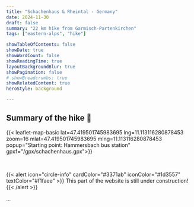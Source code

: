 ```yaml
---
title: "Schachenhaus & Rheintal - Germany"
date: 2024-11-30
draft: false
summary: "22 km hike from Garmisch-Partenkirchen"
tags: ["eastern-alps", "hike"]

showTableOfContents: false
showDate: true
showWordCount: false
showReadingTime: true
layoutBackgroundBlur: true
showPagination: false
# showBreadcrumbs: true
showRelatedContent: true
heroStyle: background

---
```

<!-- {{< figure
    src="featured.jpg"
    alt="A photo of the German Alps"
    nozoom=true
    >}} -->

## Summary of the hike 🗻

<!-- <iframe src="https://www.komoot.com/tour/102593031/embed?share_token=at8LSIDDb1FtYUiWLeuNzrgaZkuBe7AanUGN35pHMRu9UkNfeL" width="100%" height="500" frameborder="0" scrolling="no"></iframe> -->

{{< leaflet-map-basic lat=47.419501745983695 lng=11.113116280878453 zoom=16 mlat=47.419501745983695 mlng=11.113116280878453 popup="Starting point: Hammersbach bus station" gpxf="/gpx/schachenhaus.gpx">}} 

<br>


{{< alert icon="circle-info" cardColor="#3371ab" iconColor="#1d3557" textColor="#f1faee" >}}
This part of the website is still under construction!
{{< /alert >}}


...
